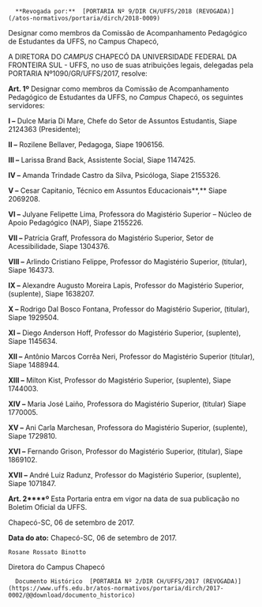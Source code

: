       **Revogada por:**  [PORTARIA Nº 9/DIR CH/UFFS/2018 (REVOGADA)](/atos-normativos/portaria/dirch/2018-0009) 

   Designar como membros da Comissão de Acompanhamento Pedagógico de Estudantes da UFFS, no Campus Chapecó,  

A DIRETORA DO *CAMPUS* CHAPECÓ DA UNIVERSIDADE FEDERAL DA FRONTEIRA SUL - UFFS, no uso de suas atribuições legais, delegadas pela PORTARIA Nº1090/GR/UFFS/2017, resolve:

  

 **Art. 1º** Designar como membros da Comissão de Acompanhamento Pedagógico de Estudantes da UFFS, no *Campus* Chapecó, os seguintes servidores:

 **I –** Dulce Maria Di Mare, Chefe do Setor de Assuntos Estudantis, Siape 2124363 (Presidente);

 **II –** Rozilene Bellaver, Pedagoga, Siape 1906156.

 **III –** Larissa Brand Back, Assistente Social, Siape 1147425.

 **IV –** Amanda Trindade Castro da Silva, Psicóloga, Siape 2155326.

 **V –** Cesar Capitanio, Técnico em Assuntos Educacionais**,** Siape 2069208.

 **VI –** Julyane Felipette Lima, Professora do Magistério Superior – Núcleo de Apoio Pedagógico (NAP), Siape 2155226.

 **VII –** Patrícia Graff, Professora do Magistério Superior, Setor de Acessibilidade, Siape 1304376.

 **VIII –** Arlindo Cristiano Felippe, Professor do Magistério Superior, (titular), Siape 164373.

 **IX –** Alexandre Augusto Moreira Lapis, Professor do Magistério Superior, (suplente), Siape 1638207.

 **X –** Rodrigo Dal Bosco Fontana, Professor do Magistério Superior, (titular), Siape 1929504.

 **XI –** Diego Anderson Hoff, Professor do Magistério Superior, (suplente), Siape 1145634.

 **XII –** Antônio Marcos Corrêa Neri, Professor do Magistério Superior (titular), Siape 1488944.

 **XIII –** Milton Kist, Professor do Magistério Superior, (suplente), Siape 1744003.

 **XIV –** Maria José Laiño, Professora do Magistério Superior, (titular) Siape 1770005.

 **XV –** Ani Carla Marchesan, Professora do Magistério Superior, (suplente), Siape 1729810.

 **XVI –** Fernando Grison, Professor do Magistério Superior, (titular), Siape 1869102.

 **XVII –** André Luiz Radunz, Professor do Magistério Superior, (suplente), Siape 1071847.

  

 **Art. 2****º** Esta Portaria entra em vigor na data de sua publicação no Boletim Oficial da UFFS.

  

 Chapecó-SC, 06 de setembro de 2017.

  

  

   **Data do ato:** Chapecó-SC, 06 de setembro de 2017.   
 

    Rosane Rossato Binotto   
 Diretora do Campus Chapecó 

      Documento Histórico  [PORTARIA Nº 2/DIR CH/UFFS/2017 (REVOGADA)](https://www.uffs.edu.br/atos-normativos/portaria/dirch/2017-0002/@@download/documento_historico)     
      